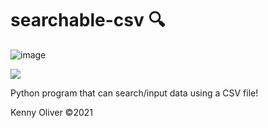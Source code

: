 # searchable-csv :mag:

![image](https://www.codefactor.io/repository/github/KennyOliver/searchable-csv/badge?style=for-the-badge)

[![](https://repl.it/badge/github/KennyOliver/searchable-csv)](https://repl.it/@KennyOliver/searchable-csv)

Python program that can search/input data using a CSV file!

Kenny Oliver ©2021
